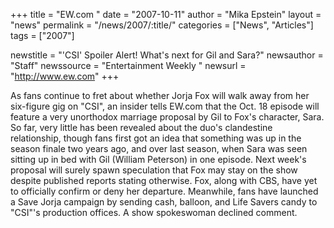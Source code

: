 +++
title = "EW.com "
date = "2007-10-11"
author = "Mika Epstein"
layout = "news"
permalink = "/news/2007/:title/"
categories = ["News", "Articles"]
tags = ["2007"]

newstitle = "'CSI' Spoiler Alert! What's next for Gil and Sara?"
newsauthor = "Staff"
newssource = "Entertainment Weekly "
newsurl = "http://www.ew.com"
+++

As fans continue to fret about whether Jorja Fox will walk away from her six-figure gig on "CSI", an insider tells EW.com that the Oct. 18 episode will feature a very unorthodox marriage proposal by Gil to Fox's character, Sara. So far, very little has been revealed about the duo's clandestine relationship, though fans first got an idea that something was up in the season finale two years ago, and over last season, when Sara was seen sitting up in bed with Gil (William Peterson) in one episode. Next week's proposal will surely spawn speculation that Fox may stay on the show despite published reports stating otherwise. Fox, along with CBS, have yet to officially confirm or deny her departure. Meanwhile, fans have launched a Save Jorja campaign by sending cash, balloon, and Life Savers candy to "CSI"'s production offices. A show spokeswoman declined comment.
